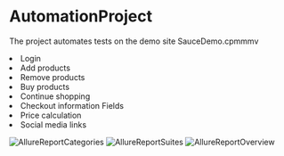 # AutomationProject
The project automates tests on the demo site SauceDemo.cpmmmv
					<li>Login</li>
					<li>Add products</li>
					<li>Remove products</li>
					<li>Buy products</li>
					<li>Continue shopping</li>
					<li>Checkout information Fields</li>
					<li>Price calculation</li>
					<li>Social media links</li>

![AllureReportCategories](https://github.com/jonmiz12/AutomationProject/assets/58295061/455dde73-7766-401d-9984-a3eb408032e2)
![AllureReportSuites](https://github.com/jonmiz12/AutomationProject/assets/58295061/dbd733e2-7330-4843-afab-c18c9b766f02)
![AllureReportOverview](https://github.com/jonmiz12/AutomationProject/assets/58295061/7abd2cb3-6d03-479a-b36f-81d57030bf1e)

